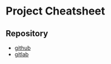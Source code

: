 # Project Cheatsheet

## Repository

- [github](https://github.com/thibaulthulaux/python-library)
- [gitlab](https://gitlab.com/thibaulthulaux/python-library)
